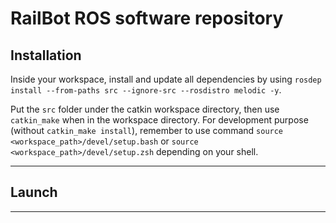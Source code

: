# RailBot ROS software repository

## Installation

Inside your workspace, install and update all dependencies by using `rosdep install --from-paths src --ignore-src --rosdistro melodic -y`.

Put the `src` folder under the catkin workspace directory, then use `catkin_make` when in the workspace directory. For development purpose (without `catkin_make install`), remember to use command `source <workspace_path>/devel/setup.bash` or `source <workspace_path>/devel/setup.zsh` depending on your shell.

---

## Launch


---